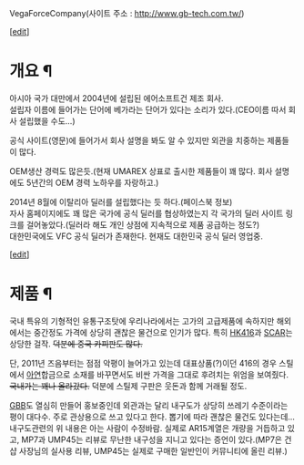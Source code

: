 VegaForceCompany(사이트 주소 : <http://www.gb-tech.com.tw/>)

[[edit](http://rigvedawiki.net/r1/wiki.php/VFC?action=edit&section=1)]

# 개요 ¶

아시아 국가 대만에서 2004년에 설립된 에어소프트건 제조 회사.  
설립자 이름에 들어가는 단어에 베가라는 단어가 있다는 소리가 있다.(CEO이름 따서 회사 설립했을 수도...)

  

공식 사이트(영문)에 들어가서 회사 설명을 봐도 알 수 있지만 외관을 치중하는 제품들이 많다.

  

OEM생산 경력도 많은듯.(현재 UMAREX 상표로 출시한 제품들이 꽤 많다. 회사 설명에도 5년간의 OEM 경력 노하우를 자랑하고.)

  
  

2014년 8월에 이탈리아 딜러를 설립했다는 듯 하다.(페이스북 정보)  
자사 홈페이지에도 꽤 많은 국가에 공식 딜러를 협상하였는지 각 국가의 딜러 사이트 링크를 걸어놓았다.(딜러라 해도 개인 상점에 지속적으로
제품 공급하는 정도?)  
대한민국에도 VFC 공식 딜러가 존재한다. 현재도 대한민국 공식 딜러 영업중.

  

[[edit](http://rigvedawiki.net/r1/wiki.php/VFC?action=edit&section=2)]

# 제품 ¶

국내 특유의 기형적인 유통구조탓에 우리나라에서는 고가의 고급제품에 속하지만 해외에서는 중간정도 가격에 상당히 괜찮은 물건으로 인기가 많다.
특히 [HK416](HK416.md)과 [SCAR](SCAR.md)는 상당한 걸작. <del>덕분에 중국 카피판도
많다.</del>

  

단, 2011년 즈음부터는 점점 악평이 늘어가고 있는데 대표상품(?)이던 416의 경우 스틸에서
[아연](%EC%95%84%EC%97%B0.md)합금으로 소재를 바꾸면서도 비싼 가격을 그대로 후려치는 위엄을 보여줬다.
<del>국내가는 꽤나 올라갔다.</del> 덕분에 스틸제 구판은 웃돈과 함께 거래될 정도.

  

[GBB](GBB.md)도 열심히 만들어 홍보중인데 외관과는 달리 내구도가 상당히 쓰레기 수준이라는 평이 대다수. 주로 관상용으로 쓰고
있다고 한다. 뽑기에 따라 괜찮은 물건도 있다는데...  
내구도관련의 위 내용은 아는 사람이 수정바람. 실제로 AR15계열은 개량을 거듭하고 있고, MP7과 UMP45는 리뷰로 무난한 내구성을
지니고 있다는 증언이 있다.(MP7은 건샵 사장님의 실사용 리뷰, UMP45는 실제로 구매한 일반인이 커뮤니티에 올린 리뷰.)


